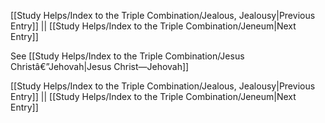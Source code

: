 [[Study Helps/Index to the Triple Combination/Jealous, Jealousy|Previous Entry]]  ||  [[Study Helps/Index to the Triple Combination/Jeneum|Next Entry]]

 See [[Study Helps/Index to the Triple Combination/Jesus Christâ€”Jehovah|Jesus Christ—Jehovah]]

[[Study Helps/Index to the Triple Combination/Jealous, Jealousy|Previous Entry]]  ||  [[Study Helps/Index to the Triple Combination/Jeneum|Next Entry]]